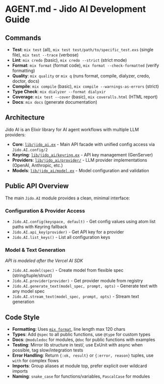 # AGENT.md - Jido AI Development Guide

## Commands
- **Test**: `mix test` (all), `mix test test/path/to/specific_test.exs` (single file), `mix test --trace` (verbose)
- **Lint**: `mix credo` (basic), `mix credo --strict` (strict mode)
- **Format**: `mix format` (format code), `mix format --check-formatted` (verify formatting)
- **Quality**: `mix quality` or `mix q` (runs format, compile, dialyzer, credo, doctor, docs)
- **Compile**: `mix compile` (basic), `mix compile --warnings-as-errors` (strict)
- **Type Check**: `mix dialyzer --format dialyxir`
- **Coverage**: `mix test --cover` (basic), `mix coveralls.html` (HTML report)
- **Docs**: `mix docs` (generate documentation)

## Architecture
Jido AI is an Elixir library for AI agent workflows with multiple LLM providers:
- **Core**: [`lib/jido_ai.ex`](lib/jido_ai.ex) - Main API facade with unified config access via `Jido.AI.config/2`
- **Keyring**: [`lib/jido_ai/keyring.ex`](lib/jido_ai/keyring.ex) - API key management (GenServer)
- **Providers**: [`lib/jido_ai/provider/`](lib/jido_ai/provider/) - LLM provider implementations (OpenAI, Anthropic, etc.)
- **Models**: [`lib/jido_ai/model.ex`](lib/jido_ai/model.ex) - Model configuration and validation

## Public API Overview
The main `Jido.AI` module provides a clean, minimal interface:

### Configuration & Provider Access
- `Jido.AI.config(keyspace, default)` - Get config values using atom list paths with Keyring fallback
- `Jido.AI.api_key(provider)` - Get API key for a provider
- `Jido.AI.list_keys()` - List all configuration keys

### Model & Text Generation
_API is modeled after the Vercel AI SDK_
- `Jido.AI.model(spec)` - Create model from flexible spec (string/tuple/struct)
- `Jido.AI.provider(provider)` - Get provider module from registry 
- `Jido.AI.generate_text(model_spec, prompt, opts)` - Generate text with any model spec
- `Jido.AI.stream_text(model_spec, prompt, opts)` - Stream text generation

## Code Style
- **Formatting**: Uses [`mix format`](.formatter.exs), line length max 120 chars
- **Types**: Add `@spec` to all public functions, use `@type` for custom types
- **Docs**: `@moduledoc` for modules, `@doc` for public functions with examples
- **Testing**: Mirror lib structure in test/, use ExUnit with async when possible, tag slow/integration tests
- **Error Handling**: Return `{:ok, result}` or `{:error, reason}` tuples, use `with` for complex flows
- **Imports**: Group aliases at module top, prefer explicit over wildcard imports
- **Naming**: `snake_case` for functions/variables, `PascalCase` for modules
